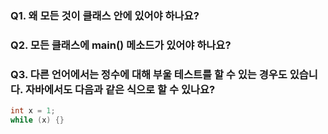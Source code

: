 ### Q1. 왜 모든 것이 클래스 안에 있어야 하나요?
### Q2. 모든 클래스에 main() 메소드가 있어야 하나요?
### Q3. 다른 언어에서는 정수에 대해 부울 테스트를 할 수 있는 경우도 있습니다. 자바에서도 다음과 같은 식으로 할 수 있나요?
```java
int x = 1;
while (x) {}
```
